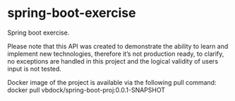 # spring-boot-exercise
Spring boot exercise.

Please note that this API was created to demonstrate the ability to learn and implement new technologies, therefore it’s not production ready, to clarify, no exceptions are handled in this project and the logical validity of users input is not tested.

Docker image of the project is available via the following pull command: 
docker pull vbdock/spring-boot-proj:0.0.1-SNAPSHOT

